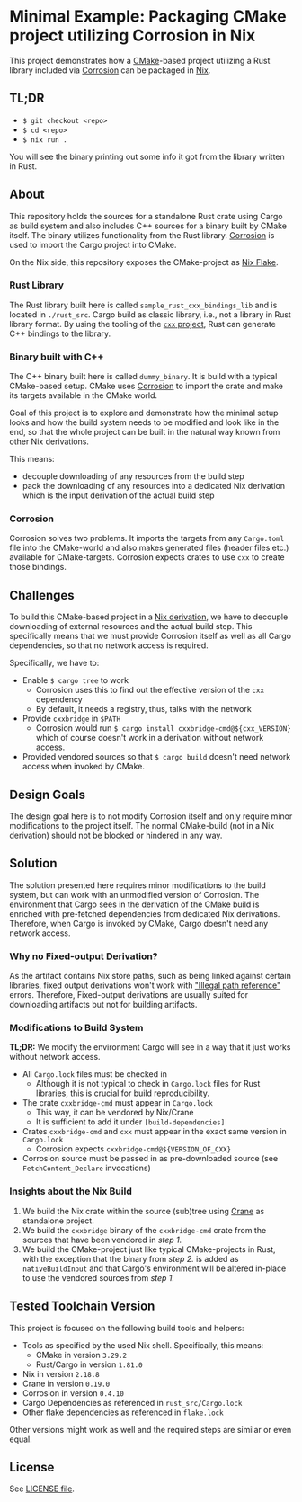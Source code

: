 # Minimal Example: Packaging CMake project utilizing Corrosion in Nix

This project demonstrates how a [CMake](https://cmake.org/)-based project
utilizing a Rust library included via
[Corrosion](https://github.com/corrosion-rs/corrosion) can be packaged in
[Nix](https://nixos.org/).

## TL;DR

- `$ git checkout <repo>`
- `$ cd <repo>`
- `$ nix run .`

You will see the binary printing out some info it got from the library written
in Rust.

## About

This repository holds the sources for a standalone Rust crate using Cargo as
build system and also includes C++ sources for a binary built by CMake itself.
The binary utilizes functionality from the Rust library.
[Corrosion](https://github.com/corrosion-rs/corrosion) is used to import the
Cargo project into CMake.

On the Nix side, this repository exposes the CMake-project as
[Nix Flake](https://nixos.wiki/wiki/Flakes).

### Rust Library

The Rust library built here is called `sample_rust_cxx_bindings_lib` and is
located in `./rust_src`. Cargo build as classic library, i.e., not a library
in Rust library format. By using the tooling of the
[`cxx` project](https://cxx.rs/), Rust can generate C++ bindings to the library.

### Binary built with C++

The C++ binary built here is called `dummy_binary`. It is build with a typical
CMake-based setup. CMake uses [Corrosion](https://github.com/corrosion-rs/corrosion)
to import the crate and make its targets available in the CMake world.

Goal of this project is to explore and demonstrate how the minimal setup looks
and how the build system needs to be modified and look like in the end, so that
the whole project can be built in the natural way known from other Nix
derivations.

This means:
- decouple downloading of any resources from the build step
- pack the downloading of any resources into a dedicated Nix derivation
  which is the input derivation of the actual build step

### Corrosion

Corrosion solves two problems. It imports the targets from any `Cargo.toml`
file into the CMake-world and also makes generated files (header files etc.)
available for CMake-targets. Corrosion expects crates to use `cxx` to create
those bindings.

## Challenges

To build this CMake-based project in a [Nix derivation](https://nixos.org/), we
have to decouple downloading of external resources and the actual build step.
This specifically means that we must provide Corrosion itself as well as all
Cargo dependencies, so that no network access is required.

Specifically, we have to:

- Enable `$ cargo tree` to work
  - Corrosion uses this to find out the effective version of the `cxx`
    dependency
  - By default, it needs a registry, thus, talks with the network
- Provide `cxxbridge` in `$PATH`
  - Corrosion would run `$ cargo install cxxbridge-cmd@${cxx_VERSION}` which
    of course doesn't work in a derivation without network access.
- Provided vendored sources so that `$ cargo build` doesn't need network access
  when invoked by CMake.

## Design Goals

The design goal here is to not modify Corrosion itself and only require minor
modifications to the project itself. The normal CMake-build (not in a Nix
derivation) should not be blocked or hindered in any way.

## Solution

The solution presented here requires minor modifications to the build system,
but can work with an unmodified version of Corrosion. The environment that
Cargo sees in the derivation of the CMake build is enriched with pre-fetched
dependencies from dedicated Nix derivations. Therefore, when Cargo is invoked by
CMake, Cargo doesn't need any network access.

### Why no Fixed-output Derivation?

As the artifact contains Nix store paths, such as being linked against certain
libraries, fixed output derivations won't work with
["Illegal path reference"](https://github.com/NixOS/nix/blob/7c506432abab84d79744f4454aa20fe0a458e0fb/src/libstore/build/local-derivation-goal.cc#L2573)
errors. Therefore, Fixed-output derivations are usually suited for downloading
artifacts but not for building artifacts.

### Modifications to Build System

**TL;DR:** We modify the environment Cargo will see in a way that it just works
without network access.

- All `Cargo.lock` files must be checked in
  - Although it is not typical to check in `Cargo.lock` files for Rust
    libraries, this is crucial for build reproducibility.
- The crate `cxxbridge-cmd` must appear in `Cargo.lock`
  - This way, it can be vendored by Nix/Crane
  - It is sufficient to add it under `[build-dependencies]`
- Crates `cxxbridge-cmd` and `cxx` must appear in the exact same version in
  `Cargo.lock`
  - Corrosion expects `cxxbridge-cmd@${VERSION_OF_CXX}`
- Corrosion source must be passed in as pre-downloaded source (see
  `FetchContent_Declare` invocations)

### Insights about the Nix Build

1. We build the Nix crate within the source (sub)tree using [Crane](https://crane.dev)
   as standalone project.
2. We build the `cxxbridge` binary of the `cxxbridge-cmd` crate from the sources
   that have been vendored in *step 1.*
3. We build the CMake-project just like typical CMake-projects in Rust, with
   the exception that the binary from *step 2.* is added as `nativeBuildInput`
   and that Cargo's environment will be altered in-place to use the vendored
   sources from *step 1.*

## Tested Toolchain Version

This project is focused on the following build tools and helpers:

- Tools as specified by the used Nix shell. Specifically, this means:
  - CMake in version `3.29.2`
  - Rust/Cargo in version `1.81.0`
- Nix in version `2.18.8`
- Crane in version `0.19.0`
- Corrosion in version `0.4.10`
- Cargo Dependencies as referenced in `rust_src/Cargo.lock`
- Other flake dependencies as referenced in `flake.lock`

Other versions might work as well and the required steps are similar or even
equal.

## License

See [LICENSE file](./LICENSE).
